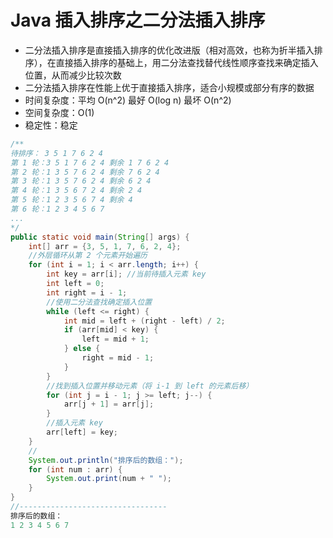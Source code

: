 # Java 插入排序之二分法插入排序
- 二分法插入排序是直接插入排序的优化改进版（相对高效，也称为折半插入排序），在直接插入排序的基础上，用二分法查找替代线性顺序查找来确定插入位置​，从而减少比较次数
- 二分法插入排序在性能上优于直接插入排序，适合小规模或部分有序的数据
- 时间复杂度：平均 O(n^2) 最好 O(log n) 最坏 O(n^2)
- 空间复杂度：O(1)
- 稳定性：稳定

```java
/**
待排序： 3 5 1 7 6 2 4
第 1 轮：3 5 1 7 6 2 4 剩余 1 7 6 2 4
第 2 轮：1 3 5 7 6 2 4 剩余 7 6 2 4
第 3 轮：1 3 5 7 6 2 4 剩余 6 2 4
第 4 轮：1 3 5 6 7 2 4 剩余 2 4
第 5 轮：1 2 3 5 6 7 4 剩余 4
第 6 轮：1 2 3 4 5 6 7
...
*/
public static void main(String[] args) {
    int[] arr = {3, 5, 1, 7, 6, 2, 4};
    //外层循环从第 2 个元素开始遍历
    for (int i = 1; i < arr.length; i++) {
        int key = arr[i]; //当前待插入元素 key
        int left = 0;
        int right = i - 1;
        //使用二分法查找确定插入位置
        while (left <= right) {
            int mid = left + (right - left) / 2;
            if (arr[mid] < key) {
                left = mid + 1;
            } else {
                right = mid - 1;
            }
        }
        //找到插入位置并移动元素（将 i-1 到 left 的元素后移）
        for (int j = i - 1; j >= left; j--) {
            arr[j + 1] = arr[j];
        }
        //插入元素 key
        arr[left] = key;
    }
    //
    System.out.println("排序后的数组：");
    for (int num : arr) {
        System.out.print(num + " ");
    }
}
//---------------------------------
排序后的数组：
1 2 3 4 5 6 7 
```